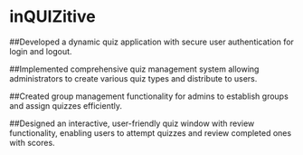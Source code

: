# inQUIZitive

##Developed a dynamic quiz application with secure user authentication for login and logout.

##Implemented comprehensive quiz management system allowing administrators to create various quiz types and distribute to users.

##Created group management functionality for admins to establish groups and assign quizzes efficiently.

##Designed an interactive, user-friendly quiz window with review functionality, enabling users to attempt quizzes and review completed ones with scores.

